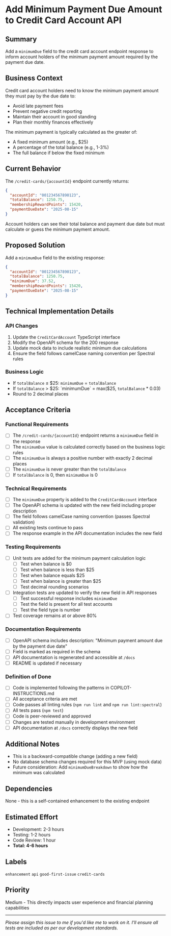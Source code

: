# Add Minimum Payment Due Amount to Credit Card Account API

## Summary
Add a `minimumDue` field to the credit card account endpoint response to inform account holders of the minimum payment amount required by the payment due date.

## Business Context
Credit card account holders need to know the minimum payment amount they must pay by the due date to:
- Avoid late payment fees
- Prevent negative credit reporting
- Maintain their account in good standing
- Plan their monthly finances effectively

The minimum payment is typically calculated as the greater of:
- A fixed minimum amount (e.g., $25)
- A percentage of the total balance (e.g., 1-3%)
- The full balance if below the fixed minimum

## Current Behavior
The `/credit-cards/{accountId}` endpoint currently returns:
```json
{
  "accountId": "001234567890123",
  "totalBalance": 1250.75,
  "membershipRewardPoints": 15420,
  "paymentDueDate": "2025-08-15"
}
```

Account holders can see their total balance and payment due date but must calculate or guess the minimum payment amount.

## Proposed Solution
Add a `minimumDue` field to the existing response:
```json
{
  "accountId": "001234567890123",
  "totalBalance": 1250.75,
  "minimumDue": 37.52,
  "membershipRewardPoints": 15420,
  "paymentDueDate": "2025-08-15"
}
```

## Technical Implementation Details

### API Changes
1. Update the `CreditCardAccount` TypeScript interface
2. Modify the OpenAPI schema for the 200 response
3. Update mock data to include realistic minimum due calculations
4. Ensure the field follows camelCase naming convention per Spectral rules

### Business Logic
- If `totalBalance` ≤ $25: `minimumDue` = `totalBalance`
- If `totalBalance` > $25: `minimumDue` = max($25, `totalBalance` * 0.03)
- Round to 2 decimal places

## Acceptance Criteria

### Functional Requirements
- [ ] The `/credit-cards/{accountId}` endpoint returns a `minimumDue` field in the response
- [ ] The `minimumDue` value is calculated correctly based on the business logic rules
- [ ] The `minimumDue` is always a positive number with exactly 2 decimal places
- [ ] The `minimumDue` is never greater than the `totalBalance`
- [ ] If `totalBalance` is 0, then `minimumDue` is 0

### Technical Requirements
- [ ] The `minimumDue` property is added to the `CreditCardAccount` interface
- [ ] The OpenAPI schema is updated with the new field including proper description
- [ ] The field follows camelCase naming convention (passes Spectral validation)
- [ ] All existing tests continue to pass
- [ ] The response example in the API documentation includes the new field

### Testing Requirements
- [ ] Unit tests are added for the minimum payment calculation logic
  - [ ] Test when balance is $0
  - [ ] Test when balance is less than $25
  - [ ] Test when balance equals $25
  - [ ] Test when balance is greater than $25
  - [ ] Test decimal rounding scenarios
- [ ] Integration tests are updated to verify the new field in API responses
  - [ ] Test successful response includes `minimumDue`
  - [ ] Test the field is present for all test accounts
  - [ ] Test the field type is number
- [ ] Test coverage remains at or above 80%

### Documentation Requirements
- [ ] OpenAPI schema includes description: "Minimum payment amount due by the payment due date"
- [ ] Field is marked as required in the schema
- [ ] API documentation is regenerated and accessible at `/docs`
- [ ] README is updated if necessary

### Definition of Done
- [ ] Code is implemented following the patterns in COPILOT-INSTRUCTIONS.md
- [ ] All acceptance criteria are met
- [ ] Code passes all linting rules (`npm run lint` and `npm run lint:spectral`)
- [ ] All tests pass (`npm test`)
- [ ] Code is peer-reviewed and approved
- [ ] Changes are tested manually in development environment
- [ ] API documentation at `/docs` correctly displays the new field

## Additional Notes
- This is a backward-compatible change (adding a new field)
- No database schema changes required for this MVP (using mock data)
- Future consideration: Add `minimumDueBreakdown` to show how the minimum was calculated

## Dependencies
None - this is a self-contained enhancement to the existing endpoint

## Estimated Effort
- Development: 2-3 hours
- Testing: 1-2 hours
- Code Review: 1 hour
- **Total: 4-6 hours**

## Labels
`enhancement` `api` `good-first-issue` `credit-cards`

## Priority
Medium - This directly impacts user experience and financial planning capabilities

---
*Please assign this issue to me if you'd like me to work on it. I'll ensure all tests are included as per our development standards.*
